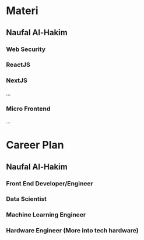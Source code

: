 # Materi
## Naufal Al-Hakim
### Web Security
### ReactJS
### NextJS
...
### Micro Frontend
...
# Career Plan
## Naufal Al-Hakim
### Front End Developer/Engineer
### Data Scientist
### Machine Learning Engineer
### Hardware Engineer (More into tech hardware)
